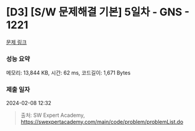 # [D3] [S/W 문제해결 기본] 5일차 - GNS - 1221 

[문제 링크](https://swexpertacademy.com/main/code/problem/problemDetail.do?contestProbId=AV14jJh6ACYCFAYD) 

### 성능 요약

메모리: 13,844 KB, 시간: 62 ms, 코드길이: 1,671 Bytes

### 제출 일자

2024-02-08 12:32



> 출처: SW Expert Academy, https://swexpertacademy.com/main/code/problem/problemList.do